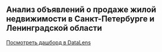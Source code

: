 ## Анализ объявлений о продаже жилой недвижимости в Санкт-Петербурге и Ленинградской области

[Посмотреть дашборд в DataLens](https://datalens.yandex/o0tq9h9tfm7eb) 
